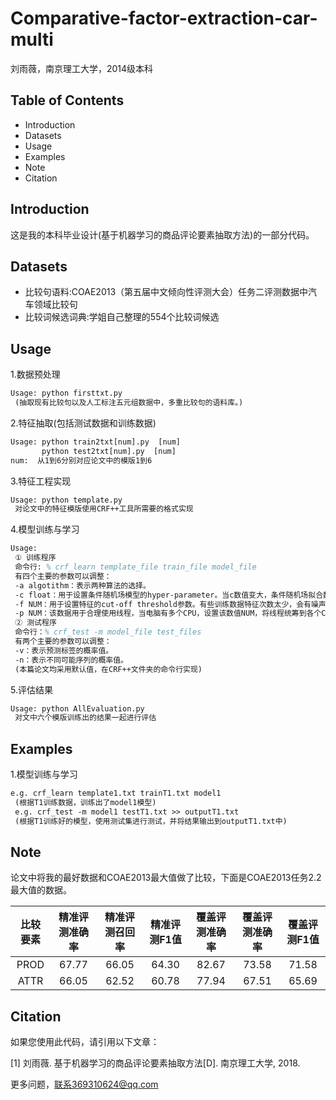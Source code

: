 # Comparative-factor-extraction-car-multi
刘雨薇，南京理工大学，2014级本科

## Table of Contents

- Introduction
- Datasets
- Usage
- Examples
- Note
- Citation

## Introduction

这是我的本科毕业设计(基于机器学习的商品评论要素抽取方法)的一部分代码。

## Datasets

- 比较句语料:COAE2013（第五届中文倾向性评测大会）任务二评测数据中汽车领域比较句
- 比较词候选词典:学姐自己整理的554个比较词候选


## Usage

1.数据预处理

   ```latex
   Usage: python firsttxt.py  
	(抽取现有比较句以及人工标注五元组数据中，多重比较句的语料库。)
   ```

2.特征抽取(包括测试数据和训练数据)

   ```latex
   Usage: python train2txt[num].py  [num] 
          python test2txt[num].py  [num] 
   num:  从1到6分别对应论文中的模版1到6
   ```

3.特征工程实现

   ```latex
   Usage: python template.py 
	对论文中的特征模版使用CRF++工具所需要的格式实现
   ```

4.模型训练与学习

   ```latex
   Usage:
	① 训练程序
	命令行: % crf_learn template_file train_file model_file
	有四个主要的参数可以调整：
	-a algotithm：表示两种算法的选择。
	-c float：用于设置条件随机场模型的hyper-parameter。当c数值变大，条件随机场拟合数据程度也随之变高。由此看来，该参数用于更改数据使得模型在不拟合和过度拟中能够获得平衡。
	-f NUM：用于设置特征的cut-off threshold参数。有些训练数据特征次数太少，会有噪声，影响实验数据。该数值默认值为1。当训练和测试数据非常庞大之后，可以将该数值NUM设置大于1，过滤掉只出现一次的特征，减少噪声。
	-p NUM：该数据用于合理使用线程，当电脑有多个CPU，设置该数值NUM，将线程统筹到各个CPU上，提高计算效率。
	② 测试程序
	命令行：% crf_test -m model_file test_files
	有两个主要的参数可以调整：
	-v：表示预测标签的概率值。
	-n：表示不同可能序列的概率值。
	(本篇论文均采用默认值，在CRF++文件夹的命令行实现)
   ```

5.评估结果

   ```latex
   Usage: python AllEvaluation.py 
	对文中六个模版训练出的结果一起进行评估
   ```
## Examples

1.模型训练与学习

   ```latex
   e.g. crf_learn template1.txt trainT1.txt model1
	(根据T1训练数据，训练出了model1模型)
	e.g. crf_test -m model1 testT1.txt >> outputT1.txt
	(根据T1训练好的模型，使用测试集进行测试，并将结果输出到outputT1.txt中)
   ```

## Note

论文中将我的最好数据和COAE2013最大值做了比较，下面是COAE2013任务2.2最大值的数据。

| **比较要素**  | **精准评测准确率** | **精准评测召回率** | **精准评测F1值** | **覆盖评测准确率** |  **覆盖评测准确率**  |**覆盖评测F1值**  |
| :----------: | :--------------: | :--------------: | :-------------: | :--------------: | :----------------: | :-------------: |
|      PROD    |       67.77      |       66.05      |      64.30      |       82.67      |        73.58       |      71.58      |
|      ATTR    |       66.05      |       62.52      |      60.78      |       77.94      |        67.51       |      65.69      |


## Citation

如果您使用此代码，请引用以下文章：

[1] 刘雨薇. 基于机器学习的商品评论要素抽取方法[D]. 南京理工大学, 2018.

更多问题，联系369310624@qq.com
